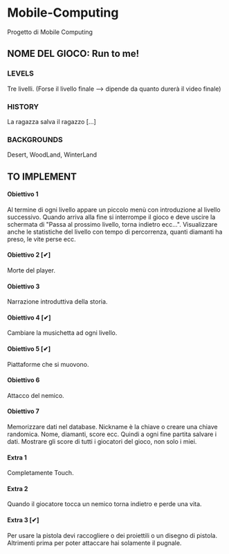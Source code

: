 # Mobile-Computing
Progetto di Mobile Computing

## NOME DEL GIOCO:  Run to me!

### LEVELS
Tre livelli.
(Forse il livello finale --> dipende da quanto durerà il video finale)

### HISTORY
La ragazza salva il ragazzo [...] 

### BACKGROUNDS
Desert, WoodLand, WinterLand

## TO IMPLEMENT
#### Obiettivo 1
Al termine di ogni livello appare un piccolo menù con introduzione al livello successivo.
Quando arriva alla fine si interrompe il gioco e deve uscire la schermata di "Passa al prossimo livello, torna indietro ecc...".
Visualizzare anche le statistiche del livello con tempo di percorrenza, quanti diamanti ha preso, le vite perse ecc.

#### Obiettivo 2  [✔]
Morte del player.

#### Obiettivo 3
Narrazione introduttiva della storia.

#### Obiettivo 4 [✔]
Cambiare la musichetta ad ogni livello.

#### Obiettivo 5  [✔]
Piattaforme che si muovono.

#### Obiettivo 6
Attacco del nemico.

#### Obiettivo 7
Memorizzare dati nel database.
Nickname è la chiave o creare una chiave randomica.
Nome, diamanti, score ecc.
Quindi a ogni fine partita salvare i dati.
Mostrare gli score di tutti i giocatori del gioco, non solo i miei.

#### Extra 1
Completamente Touch.

#### Extra 2
Quando il giocatore tocca un nemico torna indietro e perde una vita.

#### Extra 3 [✔]
Per usare la pistola devi raccogliere o dei proiettili o un disegno di pistola. 
Altrimenti prima per poter attaccare hai solamente il pugnale.  
